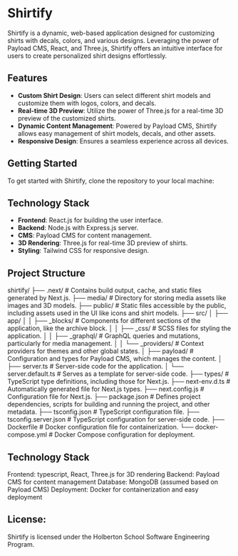 # Shirtify

Shirtify is a dynamic, web-based application designed for customizing shirts with decals, colors, and various designs. Leveraging the power of Payload CMS, React, and Three.js, Shirtify offers an intuitive interface for users to create personalized shirt designs effortlessly.

## Features

- **Custom Shirt Design**: Users can select different shirt models and customize them with logos, colors, and decals.
- **Real-time 3D Preview**: Utilize the power of Three.js for a real-time 3D preview of the customized shirts.
- **Dynamic Content Management**: Powered by Payload CMS, Shirtify allows easy management of shirt models, decals, and other assets.
- **Responsive Design**: Ensures a seamless experience across all devices.

## Getting Started

To get started with Shirtify, clone the repository to your local machine:


## Technology Stack

- **Frontend**: React.js for building the user interface.
- **Backend**: Node.js with Express.js server.
- **CMS**: Payload CMS for content management.
- **3D Rendering**: Three.js for real-time 3D preview of shirts.
- **Styling**: Tailwind CSS for responsive design.

## Project Structure

shirtify/
├── .next/ # Contains build output, cache, and static files generated by Next.js.
├── media/ # Directory for storing media assets like images and 3D models.
├── public/ # Static files accessible by the public, including assets used in the UI like icons and shirt models.
├── src/
│   ├── app/
│   │   ├── _blocks/ # Components for different sections of the application, like the archive block.
│   │   ├── _css/ # SCSS files for styling the application.
│   │   ├── _graphql/ # GraphQL queries and mutations, particularly for media management.
│   │   └── _providers/ # Context providers for themes and other global states.
│   ├── payload/ # Configuration and types for Payload CMS, which manages the content.
│   ├── server.ts # Server-side code for the application.
│   └── server.default.ts # Serves as a template for server-side code.
├── types/ # TypeScript type definitions, including those for Next.js.
├── next-env.d.ts # Automatically generated file for Next.js types.
├── next.config.js # Configuration file for Next.js.
├── package.json # Defines project dependencies, scripts for building and running the project, and other metadata.
├── tsconfig.json # TypeScript configuration file.
├── tsconfig.server.json # TypeScript configuration for server-side code.
├── Dockerfile # Docker configuration file for containerization.
└── docker-compose.yml # Docker Compose configuration for deployment.


## Technology Stack

Frontend: typescript, React, Three.js for 3D rendering
Backend: Payload CMS for content management
Database: MongoDB (assumed based on Payload CMS)
Deployment: Docker for containerization and easy deployment


## License:

Shirtify is licensed under the Holberton School Software Engineering Program.